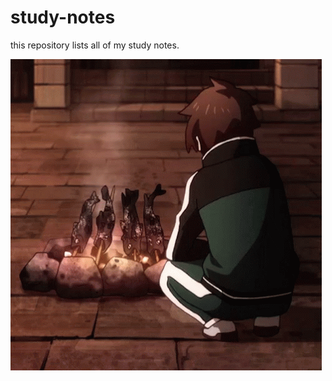 # study-notes
this repository lists all of my study notes.

![thumbs-up-kazuma.gif](!assets/thumbs-up-kazuma.gif)